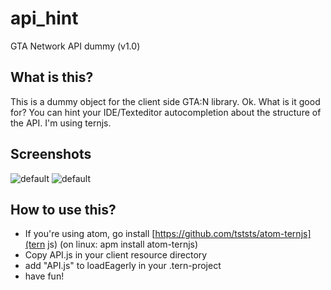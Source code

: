 # api_hint
GTA Network API dummy (v1.0)

## What is this?
This is a dummy object for the client side GTA:N library.
Ok. What is it good for?
You can hint your IDE/Texteditor autocompletion about the structure of the API.
I'm using ternjs.

## Screenshots

![default](http://www.gta-op.com/api_dummy/api1.jpg)
![default](http://www.gta-op.com/api_dummy/api2.jpg)

## How to use this?
- If you're using atom, go install [https://github.com/tststs/atom-ternjs](tern js) (on linux: apm install atom-ternjs)
- Copy API.js in your client resource directory
- add "API.js" to loadEagerly in your .tern-project
- have fun!

